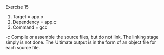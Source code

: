 Exercise 15

1) Target = app.o
2) Dependency = app.c
3) Command = gcc

-c Compile or assemble the source files, but do not link. The linking stage simply is not done. The Ultimate output is in the form of an object file for each source file.


